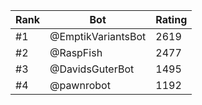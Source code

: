 Rank|Bot|Rating
---|---|---
#1|@EmptikVariantsBot|2619
#2|@RaspFish|2477
#3|@DavidsGuterBot|1495
#4|@pawnrobot|1192
